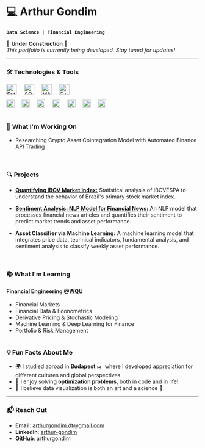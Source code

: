 # 💻 Arthur Gondim
**``Data Science | Financial Engineering``**  



🚧 **Under Construction** 🚧  
*This portfolio is currently being developed. Stay tuned for updates!*

---

### 🛠️ **Technologies & Tools**  
  
<p>
  <img align="center" alt="Python" width="27px" style="padding-right:15px;" src="https://cdn.jsdelivr.net/gh/devicons/devicon/icons/python/python-plain.svg" />
  <img align="center" alt="SQL" width="27px" style="padding-right:15px;" src="https://cdn.jsdelivr.net/gh/devicons/devicon/icons/azuresqldatabase/azuresqldatabase-original.svg" />
  <img align="center" alt="MATLAB" width="27px" style="padding-right:15px;" src="https://cdn.jsdelivr.net/gh/devicons/devicon/icons/matlab/matlab-original.svg" />
  <img align="center" alt="C++" width="27px" style="padding-right:15px;" src="https://cdn.jsdelivr.net/gh/devicons/devicon/icons/cplusplus/cplusplus-plain.svg" />
</p>
<p>
  <img align="center" alt="Pandas" width="21px" style="padding-right:15px;" src="https://cdn.jsdelivr.net/gh/devicons/devicon/icons/pandas/pandas-original.svg" />
  <img align="center" alt="Numpy" width="21px" style="padding-right:15px;" src="https://cdn.jsdelivr.net/gh/devicons/devicon/icons/numpy/numpy-original.svg" />
  <img align="center" alt="Scikit-learn" width="21px" style="padding-right:15px;" src="https://cdn.jsdelivr.net/gh/devicons/devicon/icons/scikitlearn/scikitlearn-original.svg" />
  <img align="center" alt="Matplotlib" width="21px" style="padding-right:15px;" src="https://cdn.jsdelivr.net/gh/devicons/devicon/icons/matplotlib/matplotlib-original.svg" />
  <img align="center" alt="GitHub" width="21px" style="padding-right:15px;" src="https://cdn.jsdelivr.net/gh/devicons/devicon/icons/github/github-original.svg" />
  <img align="center" alt="Jupyter" width="21px" style="padding-right:15px;" src="https://cdn.jsdelivr.net/gh/devicons/devicon/icons/jupyter/jupyter-original-wordmark.svg" />
  <img align="center" alt="Jupyter" width="21px" style="padding-right:15px;" src="https://cdn.jsdelivr.net/gh/devicons/devicon@latest/icons/markdown/markdown-original.svg" />
</p>

#
### 🚀 **What I'm Working On**   
- Researching Crypto Asset Cointegration Model with Automated Binance API Trading
<br>

### 🔍 **Projects**  
- [**Quantifying IBOV Market Index:**](https://github.com/arthurg161/Quantifying-IBOV)
  Statistical analysis of IBOVESPA to understand the behavior of Brazil's primary stock market index.

- [**Sentiment Analysis: NLP Model for Financial News:**](https://github.com/arthurg161/market-sentiment-nlp)
An NLP model that processes financial news articles and quantifies their sentiment to predict market trends and asset performance.
  
- **Asset Classifier via Machine Learning:**
A machine learning model that integrates price data, technical indicators, fundamental analysis, and sentiment analysis to classify weekly asset performance.



<br>

<!-- This section is a draft for future updates 
- [**IBOV Returns Analysis**](https://github.com/yourusername/ibov-returns-kde)  
  Statistical and KDE-based analysis of IBOVESPA returns compared with a normal distribution.  

- [**Portfolio Risk Simulator**](https://github.com/yourusername/portfolio-risk-simulator)  
  A simulation-based tool for exploring the effects of **stochastic modeling** on portfolio performance.  

---
-->

### 📚 **What I'm Learning**  
#### **Financial Engineering**  @[WQU](https://www.wqu.edu/)
- Financial Markets
- Financial Data & Econometrics  
- Derivative Pricing & Stochastic Modeling
- Machine Learning & Deep Learning for Finance  
- Portfolio & Risk Management 
#





### 💡 **Fun Facts About Me**  
- 🌍 I studied abroad in **Budapest** <img src="https://upload.wikimedia.org/wikipedia/commons/c/c1/Flag_of_Hungary.svg" width="17" height="10" alt="Hungary Flag"> where I developed appreciation for different cultures and global perspectives.
- 🧩 I enjoy solving **optimization problems**, both in code and in life!  
- 🎨 I believe data visualization is both an art and a science 🔬  


---

### 📬 **Reach Out**  
- **Email**: arthurgondim.dt@gmail.com  
- **LinkedIn**: [arthur-gondim](https://www.linkedin.com/in/arthur-gondim/)  
- **GitHub**: [arthurgondim](https://github.com/arthurg161)  

